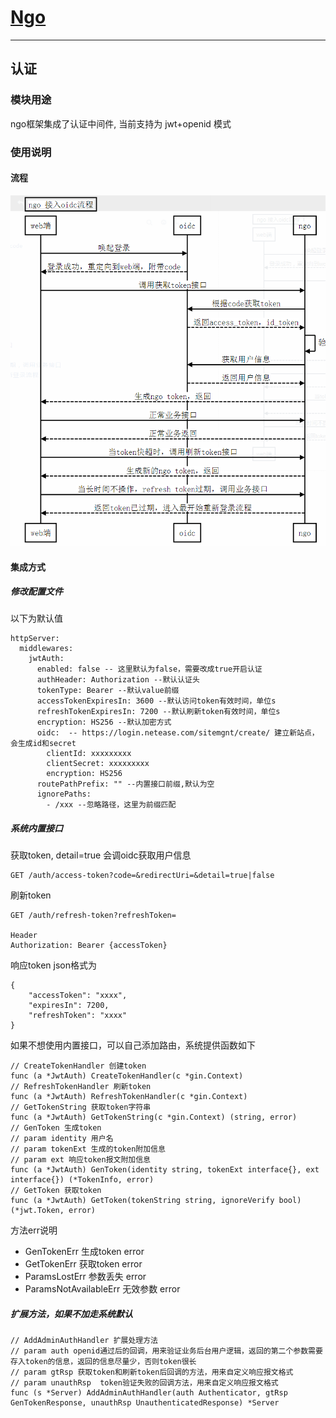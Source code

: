 # [Ngo](https://github.com/NetEase-Media/ngo)

---
## 认证
### 模块用途
ngo框架集成了认证中间件, 当前支持为 jwt+openid 模式
### 使用说明
#### 流程

![ngo-jwt-oidc](imgs/jwt-oidc.png)

#### 集成方式

##### 修改配置文件

以下为默认值
```
httpServer:
  middlewares:
    jwtAuth:
      enabled: false -- 这里默认为false，需要改成true开启认证
      authHeader: Authorization --默认认证头
      tokenType: Bearer --默认value前缀
      accessTokenExpiresIn: 3600 --默认访问token有效时间，单位s
      refreshTokenExpiresIn: 7200 --默认刷新token有效时间，单位s
      encryption: HS256 --默认加密方式
      oidc:  -- https://login.netease.com/sitemgnt/create/ 建立新站点，会生成id和secret
        clientId: xxxxxxxxx
        clientSecret: xxxxxxxxx
        encryption: HS256
      routePathPrefix: "" --内置接口前缀,默认为空 
      ignorePaths:
        - /xxx --忽略路径，这里为前缀匹配
```

##### 系统内置接口

获取token, detail=true 会调oidc获取用户信息
```
GET /auth/access-token?code=&redirectUri=&detail=true|false
```
刷新token
```
GET /auth/refresh-token?refreshToken=

Header
Authorization: Bearer {accessToken}
```
响应token json格式为
```
{
    "accessToken": "xxxx",
    "expiresIn": 7200,
    "refreshToken": "xxxx"
}
```

如果不想使用内置接口，可以自己添加路由，系统提供函数如下
```
// CreateTokenHandler 创建token
func (a *JwtAuth) CreateTokenHandler(c *gin.Context)
// RefreshTokenHandler 刷新token
func (a *JwtAuth) RefreshTokenHandler(c *gin.Context)
// GetTokenString 获取token字符串
func (a *JwtAuth) GetTokenString(c *gin.Context) (string, error)
// GenToken 生成token
// param identity 用户名
// param tokenExt 生成的token附加信息
// param ext 响应token报文附加信息
func (a *JwtAuth) GenToken(identity string, tokenExt interface{}, ext interface{}) (*TokenInfo, error)
// GetToken 获取token
func (a *JwtAuth) GetToken(tokenString string, ignoreVerify bool) (*jwt.Token, error)
```

方法err说明

- GenTokenErr 生成token error
- GetTokenErr 获取token error
- ParamsLostErr 参数丢失 error
- ParamsNotAvailableErr 无效参数 error

##### 扩展方法，如果不加走系统默认

```
// AddAdminAuthHandler 扩展处理方法
// param auth openid通过后的回调，用来验证业务后台用户逻辑，返回的第二个参数需要存入token的信息，返回的信息尽量少，否则token很长
// param gtRsp 获取token和刷新token后回调的方法，用来自定义响应报文格式
// param unauthRsp  token验证失败的回调方法，用来自定义响应报文格式
func (s *Server) AddAdminAuthHandler(auth Authenticator, gtRsp GenTokenResponse, unauthRsp UnauthenticatedResponse) *Server
```
